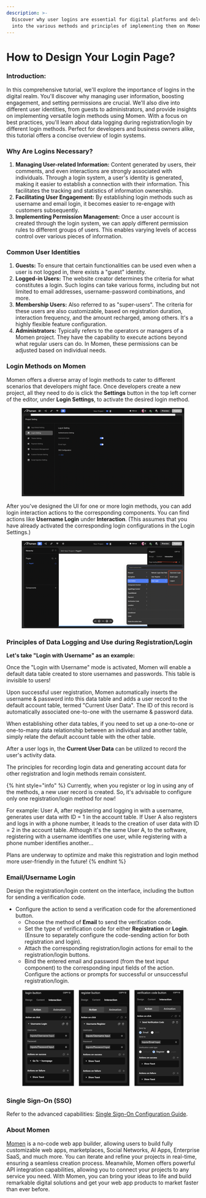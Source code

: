 ```yaml
---
description: >-
  Discover why user logins are essential for digital platforms and delve deep
  into the various methods and principles of implementing them on Momen.
---
```


# How to Design Your Login Page?

### Introduction:

In this comprehensive tutorial, we'll explore the importance of logins in the digital realm. You'll discover why managing user information, boosting engagement, and setting permissions are crucial. We'll also dive into different user identities, from guests to administrators, and provide insights on implementing versatile login methods using Momen. With a focus on best practices, you'll learn about data logging during registration/login by different login methods. Perfect for developers and business owners alike, this tutorial offers a concise overview of login systems.

### Why Are Logins Necessary?

1. **Managing User-related Information:** Content generated by users, their comments, and even interactions are strongly associated with individuals. Through a login system, a user's identity is generated, making it easier to establish a connection with their information. This facilitates the tracking and statistics of information ownership.
2. **Facilitating User Engagement:** By establishing login methods such as username and email login, it becomes easier to re-engage with customers subsequently.
3. **Implementing Permission Management:** Once a user account is created through the login system, we can apply different permission rules to different groups of users. This enables varying levels of access control over various pieces of information.

### Common User Identities

1. **Guests:** To ensure that certain functionalities can be used even when a user is not logged in, there exists a "guest" identity.
2. **Logged-in Users:** The website creator determines the criteria for what constitutes a login. Such logins can take various forms, including but not limited to email addresses, username-password combinations, and more.
3. **Membership Users:** Also referred to as "super-users". The criteria for these users are also customizable, based on registration duration, interaction frequency, and the amount recharged, among others. It's a highly flexible feature configuration.
4. **Administrators:** Typically refers to the operators or managers of a Momen project. They have the capability to execute actions beyond what regular users can do. In Momen, these permissions can be adjusted based on individual needs.

### Login Methods on Momen

Momen offers a diverse array of login methods to cater to different scenarios that developers might face. Once developers create a new project, all they need to do is click the **Settings** button in the top left corner of the editor, under **Login Settings**, to activate the desired login method.

<figure><img src="../.gitbook/assets/1 (4).1.png" alt="Login Methods in a no-code tool"><figcaption></figcaption></figure>

After you've designed the UI for one or more login methods, you can add login interaction actions to the corresponding components. You can find actions like **Username Login** under **Interaction**. (This assumes that you have already activated the corresponding login configurations in the Login Settings.)

<figure><img src="../.gitbook/assets/2 (5).1.png" alt="User login action in a no-code tool"><figcaption></figcaption></figure>

### Principles of Data Logging and Use during Registration/Login

**Let's take "Login with Username" as an example:**

Once the "Login with Username" mode is activated, Momen will enable a default data table created to store usernames and passwords. This table is invisible to users!

Upon successful user registration, Momen automatically inserts the username & password into this data table and adds a user record to the default account table, termed "Current User Data". The ID of this record is automatically associated one-to-one with the username & password data.

When establishing other data tables, if you need to set up a one-to-one or one-to-many data relationship between an individual and another table, simply relate the default account table with the other table.

After a user logs in, the **Current User Data** can be utilized to record the user's activity data.

The principles for recording login data and generating account data for other registration and login methods remain consistent.

{% hint style="info" %}
Currently, when you register or log in using any of the methods, a new user record is created. So, it's advisable to configure only one registration/login method for now!

For example: User A, after registering and logging in with a username, generates user data with ID = 1 in the account table. If User A also registers and logs in with a phone number, it leads to the creation of user data with ID = 2 in the account table. Although it's the same User A, to the software, registering with a username identifies one user, while registering with a phone number identifies another...

Plans are underway to optimize and make this registration and login method more user-friendly in the future!
{% endhint %}

### Email/Username Login

Design the registration/login content on the interface, including the button for sending a verification code.

* Configure the action to send a verification code for the aforementioned button.
  * Choose the method of **Email** to send the verification code.
  * Set the type of verification code for either **Registration** or **Login**. (Ensure to separately configure the code-sending action for both registration and login).
  * Attach the corresponding registration/login actions for email to the registration/login buttons.
  * Bind the entered email and password (from the text input component) to the corresponding input fields of the action. Configure the actions or prompts for successful or unsuccessful registration/login.

<figure><img src="../.gitbook/assets/6 (25).png" alt="[Send Verification],[Username Register],[Username Login] in a no-code tool"><figcaption></figcaption></figure>

### Single Sign-On (SSO)

Refer to the advanced capabilities: [Single Sign-On Configuration Guide](../actions/sso.md).

### About Momen

[Momen](https://momen.app/?channel=blog-about) is a no-code web app builder, allowing users to build fully customizable web apps, marketplaces, Social Networks, AI Apps, Enterprise SaaS, and much more. You can iterate and refine your projects in real-time, ensuring a seamless creation process. Meanwhile, Momen offers powerful API integration capabilities, allowing you to connect your projects to any service you need. With Momen, you can bring your ideas to life and build remarkable digital solutions and get your web app products to market faster than ever before.
